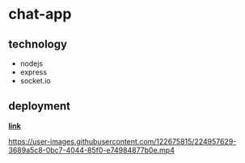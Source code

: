 # chat-app

## technology 
- nodejs 
- express 
- socket.io
## deployment 
[**link**](https://chat-nodejs-app.onrender.com)



https://user-images.githubusercontent.com/122675815/224957629-3689a5c8-0bc7-4044-85f0-e74984877b0e.mp4



